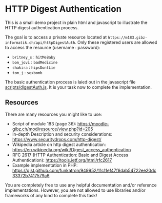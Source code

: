 # HTTP Digest Authentication

This is a small demo project in plain html and javascript to illustrate the HTTP digest authentication process.

The goal is to access a private resource located at `https://m183.gibz-informatik.ch/api/httpDigestAuth`. Only these registered users are allowed to access the resource (username : password):
- `britney_s` : `hitMeBaby`
- `bon_jovi` : `badMedicine` 
- `shakira` : `hipsDontLie` 
- `tom_j` : `sexbomb`

The basic authentication process is laied out in the javascript file [scripts/digestAuth.js](scripts/digestAuth.js). It is your task now to complete the implementation.

## Resources

There are many resources you might like to use:
- Script of module 183 (page 36): https://moodle-gibz.ch/mod/resource/view.php?id=205
- In-depth Description and security considerations: https://www.securitydrops.com/http-digest/
- Wikipedia article on http digest authentication: https://en.wikipedia.org/wiki/Digest_access_authentication
- RFC 2617 (HTTP Authentication: Basic and Digest Access Authentication): https://tools.ietf.org/html/rfc2617
- Example implementation in PHP: https://gist.github.com/funkatron/949952/11c11ef47f8dab54722ee20dc33372b7417579a6

You are completely free to use any helpful documentation and/or reference implementations. However, you are not allowed to use libraries and/or frameworks of any kind to complete this task!

